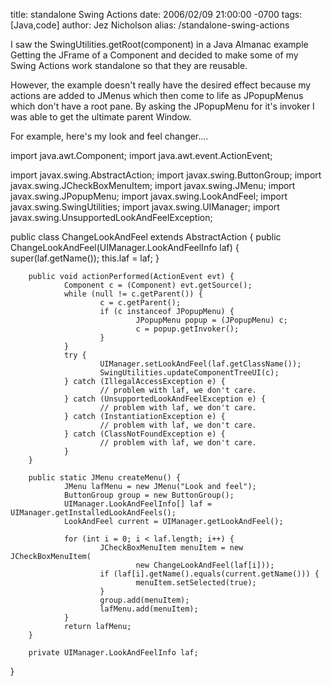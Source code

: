 title: standalone Swing Actions
date: 2006/02/09 21:00:00 -0700
tags: [Java,code]
author: Jez Nicholson
alias: /standalone-swing-actions

I saw the SwingUtilities.getRoot(component) in a Java Almanac example Getting the JFrame of a Component and decided to make some of my Swing Actions work standalone so that they are reusable.

However, the example doesn't really have the desired effect because my actions are added to JMenus which then come to life as JPopupMenus which don't have a root pane. By asking the JPopupMenu for it's invoker I was able to get the ultimate parent Window.

For example, here's my look and feel changer....

import java.awt.Component;
import java.awt.event.ActionEvent;

import javax.swing.AbstractAction;
import javax.swing.ButtonGroup;
import javax.swing.JCheckBoxMenuItem;
import javax.swing.JMenu;
import javax.swing.JPopupMenu;
import javax.swing.LookAndFeel;
import javax.swing.SwingUtilities;
import javax.swing.UIManager;
import javax.swing.UnsupportedLookAndFeelException;

public class ChangeLookAndFeel extends AbstractAction {
        public ChangeLookAndFeel(UIManager.LookAndFeelInfo laf) {
                super(laf.getName());
                this.laf = laf;
        }

        public void actionPerformed(ActionEvent evt) {
                Component c = (Component) evt.getSource();
                while (null != c.getParent()) {
                        c = c.getParent();
                        if (c instanceof JPopupMenu) {
                                JPopupMenu popup = (JPopupMenu) c;
                                c = popup.getInvoker();
                        }
                }
                try {
                        UIManager.setLookAndFeel(laf.getClassName());
                        SwingUtilities.updateComponentTreeUI(c);
                } catch (IllegalAccessException e) {
                        // problem with laf, we don't care.
                } catch (UnsupportedLookAndFeelException e) {
                        // problem with laf, we don't care.
                } catch (InstantiationException e) {
                        // problem with laf, we don't care.
                } catch (ClassNotFoundException e) {
                        // problem with laf, we don't care.
                }
        }

        public static JMenu createMenu() {
                JMenu lafMenu = new JMenu("Look and feel");
                ButtonGroup group = new ButtonGroup();
                UIManager.LookAndFeelInfo[] laf = UIManager.getInstalledLookAndFeels();
                LookAndFeel current = UIManager.getLookAndFeel();

                for (int i = 0; i < laf.length; i++) {
                        JCheckBoxMenuItem menuItem = new JCheckBoxMenuItem(
                                new ChangeLookAndFeel(laf[i]));
                        if (laf[i].getName().equals(current.getName())) {
                                menuItem.setSelected(true);
                        }
                        group.add(menuItem);
                        lafMenu.add(menuItem);
                }
                return lafMenu;
        }

        private UIManager.LookAndFeelInfo laf;

}